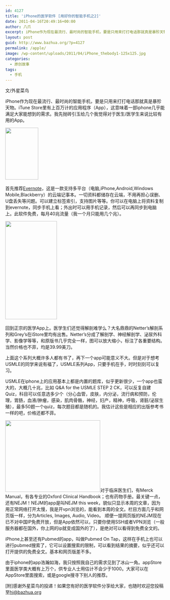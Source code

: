 ```yaml
---
id: 4127
title: 'iPhone的医学软件 [用好你的智能手机之2]'
date: 2011-04-16T20:49:16+00:00
author: 八爪
excerpt: iPhone作为现在最流行、最时尚的智能手机，要是只用来打打电话那就真是暴殄天物。iTune Store里有上百万计的应用程序（App），这意味着一部iphone几乎能满足大家能想到的需求。我先抛砖引玉给几个我觉得对于医生/医学生来说比较有用的App。
layout: post
guid: http://www.bazhua.org/?p=4127
permalink: /apple/
image: /wp-content/uploads/2011/04/iPhone_thebody1-125x125.jpg
categories:
  - 原创故事
tags:
  - 手机
---
```

文/外星菜鸟

iPhone作为现在最流行、最时尚的智能手机，要是只用来打打电话那就真是暴殄天物。iTune Store里有上百万计的应用程序（App），这意味着一部iphone几乎能满足大家能想到的需求。我先抛砖引玉给几个我觉得对于医生/医学生来说比较有用的App。

[<img class="size-full wp-image-4137 alignright" title="images" src="/wp-content/uploads/2011/04/images2.jpg" alt="" width="104" height="164" srcset="/wp-content/uploads/2011/04/images2.jpg 163w, /wp-content/uploads/2011/04/images2-95x150.jpg 95w" sizes="(max-width: 104px) 100vw, 104px" />](/wp-content/uploads/2011/04/images2.jpg)

[](/wp-content/uploads/2011/04/images2.jpg)首先推荐[Evernote](http://www.evernote.com/)，这是一款支持多平台（电脑,iPhone,Android,Windows Mobile,Blackberry）的云端记事本。一切资料都储存在云端，不用再担心误删、U盘丢失等问题。可以建立标签索引，支持图片等等。你可以在电脑上将资料复制到evernote，同步手机上看；外出时可以用手机记录，然后可以再同步到电脑上。此软件免费，每月40兆流量（我一个月只能用几个兆）。

[<img class="size-full wp-image-4140 alignleft" title="netter_anat" src="/wp-content/uploads/2011/04/netter_anat.png" alt="" width="163" height="310" srcset="/wp-content/uploads/2011/04/netter_anat.png 204w, /wp-content/uploads/2011/04/netter_anat-79x150.png 79w, /wp-content/uploads/2011/04/netter_anat-158x300.png 158w" sizes="(max-width: 163px) 100vw, 163px" />](/wp-content/uploads/2011/04/netter_anat.png)

[](/wp-content/uploads/2011/04/netter_anat.png)回到正宗的医学App上。医学生们还觉得解剖难学么？大名鼎鼎的Netter&#8217;s解剖系列和Grey&#8217;s在iStore里均有出售。Netter&#8217;s分成了解剖学、神经解剖学、泌尿外科学、影像学等等，和原版书几乎完全一样，图可以放大缩小，标注了各重要结构。当然价格也不菲，均是39.99美刀。

上面这个系列大概许多人都有书了，再下一个app可能意义不大。但是对于想考USMLE的同学来说有福了，USMLE系列App，只要手机在手，时时刻刻可以复习。
  
USMLE在iphone上的应用基本上都是内置的题库，似乎更新很少，一个app也蛮大的，大概几十兆，比如 Q&A for the USMLE STEP 2 CK，可以反复自建Quiz，科目可以任意选多少个（分心血管，皮肤，内分泌，流行病和预防，伦理，胃肠，血液/肿瘤，感染，肌肉骨骼，神经，妇产，精神，呼吸，肾脏/泌尿生殖），最多50题一个quiz，每次题目都是随机的。我估计这些是相应的出版参考书一样的吧，价格还都不菲。

[<img class="alignright size-medium wp-image-4141" title="NEJM" src="/wp-content/uploads/2011/04/NEJM-300x226.jpg" alt="" width="300" height="226" srcset="/wp-content/uploads/2011/04/NEJM-300x226.jpg 300w, /wp-content/uploads/2011/04/NEJM-150x113.jpg 150w, /wp-content/uploads/2011/04/NEJM-80x60.jpg 80w, /wp-content/uploads/2011/04/NEJM.jpg 693w" sizes="(max-width: 300px) 100vw, 300px" />](/wp-content/uploads/2011/04/NEJM.jpg)对于临床医生们，有Merck Manual，有各专业的Oxford Clinical Handbook；也有药物手册。最关键一点，还有NEJM！NEJM的app是叫NEJM this week，貌似只显示本周的文章，因为用正常网络打开太慢，我是开vpn浏览的，能看到本周的全文。栏目方面几乎和网页版一样，分为Articles, Images, Audio, Video。 顺便一提网页版的NEJM现在已不对中国IP免费开放，但是App依然可以，只要你使用SSH或者VPN浏览（一般服务器都在国外，你上网的ip就变成国外的了），是绝对可以看得到免费全文的。

iPhone上甚至还有Pubmed的app，叫做Pubmed On Tap，这样在手机上也可以进行pubmed搜索了，它可以设置搜索的限制，可以看到结果的摘要，似乎还可以打开提供的免费全文。基本和网页版差不多。

由于iphone的app浩瀚如海，我只按照我自己的需求见到了冰山一角。appStore里面医学类大概有上万个，供专业人士用估计不会少于1000。大家可以在AppStore里面搜索，或是google搜寻下别人的推荐。

[附]感谢外星菜鸟的投递！如果您有好的医学软件分享给大家，也随时欢迎您投稿至<hi@bazhua.org>
